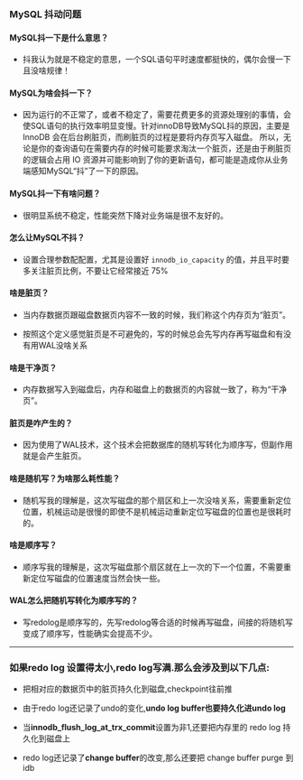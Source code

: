 ### MySQL 抖动问题

#### MySQL抖一下是什么意思？

- 抖我认为就是不稳定的意思，一个SQL语句平时速度都挺快的，偶尔会慢一下且没啥规律！

#### MySQL为啥会抖一下？

- 因为运行的不正常了，或者不稳定了，需要花费更多的资源处理别的事情，会使SQL语句的执行效率明显变慢。针对innoDB导致MySQL抖的原因，主要是InnoDB 会在后台刷脏页，而刷脏页的过程是要将内存页写入磁盘。
所以，无论是你的查询语句在需要内存的时候可能要求淘汰一个脏页，还是由于刷脏页的逻辑会占用 IO 资源并可能影响到了你的更新语句，都可能是造成你从业务端感知MySQL“抖”了一下的原因。


#### MySQL抖一下有啥问题？

- 很明显系统不稳定，性能突然下降对业务端是很不友好的。


#### 怎么让MySQL不抖？

- 设置合理参数配配置，尤其是设置好 `innodb_io_capacity` 的值，并且平时要多关注脏页比例，不要让它经常接近 75%

#### 啥是脏页？

- 当内存数据页跟磁盘数据页内容不一致的时候，我们称这个内存页为“脏页”。

- 按照这个定义感觉脏页是不可避免的，写的时候总会先写内存再写磁盘和有没有用WAL没啥关系


#### 啥是干净页？

- 内存数据写入到磁盘后，内存和磁盘上的数据页的内容就一致了，称为“干净页”。


#### 脏页是咋产生的？

- 因为使用了WAL技术，这个技术会把数据库的随机写转化为顺序写，但副作用就是会产生脏页。

#### 啥是随机写？为啥那么耗性能？

- 随机写我的理解是，这次写磁盘的那个扇区和上一次没啥关系，需要重新定位位置，机械运动是很慢的即使不是机械运动重新定位写磁盘的位置也是很耗时的。

#### 啥是顺序写？
 
- 顺序写我的理解是，这次写磁盘那个扇区就在上一次的下一个位置，不需要重新定位写磁盘的位置速度当然会快一些。

#### WAL怎么把随机写转化为顺序写的？

- 写redolog是顺序写的，先写redolog等合适的时候再写磁盘，间接的将随机写变成了顺序写，性能确实会提高不少。

----
### 如果redo log 设置得太小,redo log写满.那么会涉及到以下几点:

- 把相对应的数据页中的脏页持久化到磁盘,checkpoint往前推

- 由于redo log还记录了undo的变化,**undo log buffer也要持久化进undo log**

- 当**innodb_flush_log_at_trx_commit**设置为非1,还要把内存里的 redo log 持久化到磁盘上

- redo log还记录了**change buffer**的改变,那么还要把 change buffer purge 到idb